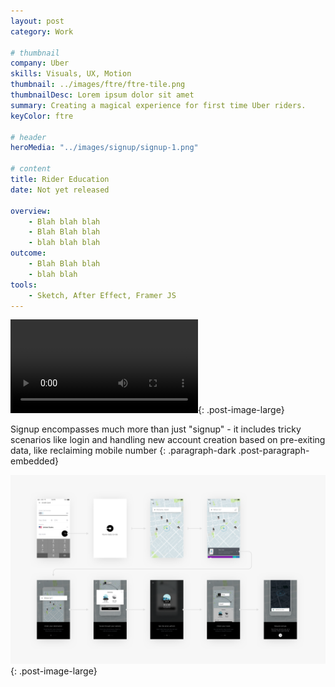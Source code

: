 ```yaml
---
layout: post
category: Work

# thumbnail
company: Uber
skills: Visuals, UX, Motion
thumbnail: ../images/ftre/ftre-tile.png
thumbnailDesc: Lorem ipsum dolor sit amet
summary: Creating a magical experience for first time Uber riders.
keyColor: ftre

# header
heroMedia: "../images/signup/signup-1.png"

# content
title: Rider Education
date: Not yet released

overview:
    - Blah blah blah
    - Blah Blah blah
    - blah blah blah
outcome:
    - Blah Blah blah
    - blah blah
tools:
    - Sketch, After Effect, Framer JS
---
```


<video src="../images/ftre/welcome-animation.mp4" autoplay loop></video>{: .post-image-large}

Signup encompasses much more than just "signup" - it includes tricky scenarios like login and handling new account creation based on pre-exiting data, like reclaiming mobile number
{: .paragraph-dark .post-paragraph-embedded}

![Main signup and sign in flow](../images/ftre/ftre-flow-1.png){: .post-image-large}
